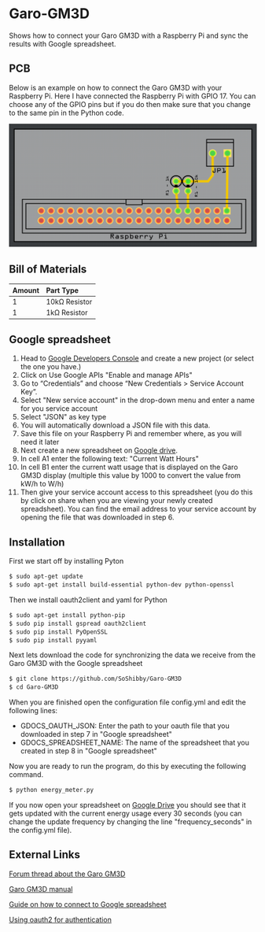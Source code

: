 # Garo-GM3D

Shows how to connect your Garo GM3D with a Raspberry Pi and sync the results with Google spreadsheet.

PCB
------------
Below is an example on how to connect the Garo GM3D with your Raspberry Pi. Here I have connected the Raspberry Pi with GPIO 17. You can choose any of the GPIO pins but if you do then make sure that you change to the same pin in the Python code.

![PCB Top View](https://github.com/SoShibby/Garo-GM3D/blob/master/Garo%20GM3D%20PCB.png)

Bill of Materials
-----------------
| Amount | Part Type                          |
| :----- | :------------------------------------ |
| 1      | 10kΩ Resistor                        |
| 1      | 1kΩ Resistor                          |

Google spreadsheet
-----------------
1. Head to [Google Developers Console](https://console.developers.google.com/project) and create a new project (or select the one you have.)
2. Click on Use Google APIs "Enable and manage APIs"
3. Go to “Credentials” and choose “New Credentials > Service Account Key”.
4. Select "New service account" in the drop-down menu and enter a name for you service account
5. Select "JSON" as key type
6. You will automatically download a JSON file with this data.
7. Save this file on your Raspberry Pi and remember where, as you will need it later
8. Next create a new spreadsheet on [Google drive](https://drive.google.com/drive/my-drive).
9. In cell A1 enter the following text: "Current Watt Hours"
10. In cell B1 enter the current watt usage that is displayed on the Garo GM3D display (multiple this value by 1000 to convert the value from kW/h to W/h)
11. Then give your service account access to this spreadsheet (you do this by click on share when you are viewing your newly created spreadsheet). You can find the email address to your service account by opening the file that was downloaded in step 6.

Installation
-----------------
First we start off by installing Pyton
```sh
$ sudo apt-get update
$ sudo apt-get install build-essential python-dev python-openssl
```
Then we install oauth2client and yaml for Python
```sh
$ sudo apt-get install python-pip
$ sudo pip install gspread oauth2client
$ sudo pip install PyOpenSSL
$ sudo pip install pyyaml
```
Next lets download the code for synchronizing the data we receive from the Garo GM3D with the Google spreadsheet
```sh
$ git clone https://github.com/SoShibby/Garo-GM3D
$ cd Garo-GM3D
```
When you are finished open the configuration file config.yml and edit the following lines:
* GDOCS_OAUTH_JSON: Enter the path to your oauth file that you downloaded in step 7 in "Google spreadsheet"
* GDOCS_SPREADSHEET_NAME: The name of the spreadsheet that you created in step 8 in "Google spreadsheet"

Now you are ready to run the program, do this by executing the following command.
```sh
$ python energy_meter.py
```
If you now open your spreadsheet on [Google Drive]("https://drive.google.com/drive/my-drive") you should see that it gets updated with the current energy usage every 30 seconds (you can change the update frequency by changing the line "frequency_seconds" in the config.yml file).

External Links
------------
[Forum thread about the Garo GM3D](https://community.particle.io/t/hookup-suggestions-for-connecting-a-photon-to-a-pulsing-energy-meter/14536)

[Garo GM3D manual](https://www.garo.ie/GAR1/GAR1-SHOP2/docs/Components/direct%20energy%20meters/GM3D%20Spec.pdf)

[Guide on how to connect to Google spreadsheet](https://learn.adafruit.com/dht-humidity-sensing-on-raspberry-pi-with-gdocs-logging/connecting-to-googles-docs-updated)

[Using oauth2 for authentication](http://gspread.readthedocs.org/en/latest/oauth2.html)